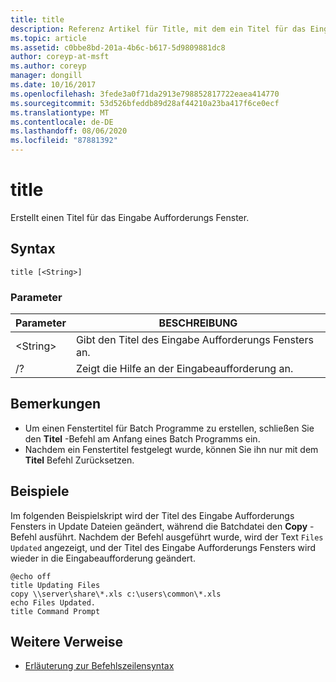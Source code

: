 ```yaml
---
title: title
description: Referenz Artikel für Title, mit dem ein Titel für das Eingabe Aufforderungs Fenster erstellt wird.
ms.topic: article
ms.assetid: c0bbe8bd-201a-4b6c-b617-5d9809881dc8
author: coreyp-at-msft
ms.author: coreyp
manager: dongill
ms.date: 10/16/2017
ms.openlocfilehash: 3fede3a0f71da2913e798852817722eaea414770
ms.sourcegitcommit: 53d526bfeddb89d28af44210a23ba417f6ce0ecf
ms.translationtype: MT
ms.contentlocale: de-DE
ms.lasthandoff: 08/06/2020
ms.locfileid: "87881392"
---
```

# <a name="title"></a>title

Erstellt einen Titel für das Eingabe Aufforderungs Fenster.



## <a name="syntax"></a>Syntax

```
title [<String>]
```

### <a name="parameters"></a>Parameter

|Parameter|BESCHREIBUNG|
|---------|-----------|
|\<String>|Gibt den Titel des Eingabe Aufforderungs Fensters an.|
|/?|Zeigt die Hilfe an der Eingabeaufforderung an.|

## <a name="remarks"></a>Bemerkungen

-   Um einen Fenstertitel für Batch Programme zu erstellen, schließen Sie den **Titel** -Befehl am Anfang eines Batch Programms ein.
-   Nachdem ein Fenstertitel festgelegt wurde, können Sie ihn nur mit dem **Titel** Befehl Zurücksetzen.

## <a name="examples"></a>Beispiele

Im folgenden Beispielskript wird der Titel des Eingabe Aufforderungs Fensters in Update Dateien geändert, während die Batchdatei den **Copy** -Befehl ausführt. Nachdem der Befehl ausgeführt wurde, wird der Text `Files Updated` angezeigt, und der Titel des Eingabe Aufforderungs Fensters wird wieder in die Eingabeaufforderung geändert.
```
@echo off
title Updating Files
copy \\server\share\*.xls c:\users\common\*.xls
echo Files Updated.
title Command Prompt
```

## <a name="additional-references"></a>Weitere Verweise

- [Erläuterung zur Befehlszeilensyntax](command-line-syntax-key.md)